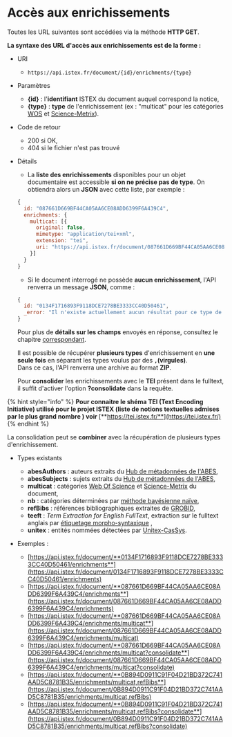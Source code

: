 # Accès aux enrichissements

Toutes les URL suivantes sont accédées via la méthode **HTTP GET**.

**La syntaxe des URL d'accès aux enrichissements est de la forme :**

* URI
  * `https://api.istex.fr/document/{id}/enrichments/{type}`
* Paramètres
  * **{id}** : l'**identifiant** ISTEX du document auquel correspond la notice,
  * **{type}** : **type** de l'enrichissement \(ex : "multicat" pour les catégories [WOS](http://thomsonreuters.com/en/products-services/scholarly-scientific-research/scholarly-search-and-discovery/web-of-science.html) et [Science-Metrix](http://science-metrix.com/)\).
* Code de retour
  * 200 si OK,
  * 404 si le fichier n'est pas trouvé
* Détails

  * La **liste des enrichissements** disponibles pour un objet documentaire est accessible **si on ne précise pas de type**. On obtiendra alors un **JSON** avec cette liste, par exemple :

  ```javascript
  {
    id: "087661D669BF44CA05AA6CE08ADD6399F6A439C4",
    enrichments: {
      multicat: [{
        original: false,
        mimetype: "application/tei+xml",
        extension: "tei",
        uri: "https://api.istex.fr/document/087661D669BF44CA05AA6CE08ADD6399F6A439C4/enrichments/multicat"
      }]
    }
  }
  ```



  * Si le document interrogé ne possède **aucun enrichissement**, l'API renverra un message **JSON**, comme :

  ```javascript
  {
    id: "0134F1716893F9118DCE7278BE3333CC40D50461",
    _error: "Il n'existe actuellement aucun résultat pour ce type de data"
  }
  ```

  Pour plus de **détails sur les champs** envoyés en réponse, consultez le chapitre [correspondant](../fields/files.md).  
  
  Il est possible de récupérer **plusieurs types** d'enrichissement en **une seule fois** en séparant les types voulus par des **`,`\(virgules\)**.  
  Dans ce cas, l'API renverra une archive au format **ZIP**.  
  
   Pour **consolider** les enrichissements avec le **TEI** présent dans le fulltext, il suffit d'activer l'option **?consolidate** dans la requête.

{% hint style="info" %}
 **Pour connaitre le shéma TEI \(Text Encoding Initiative\) utilisé pour le projet ISTEX \(liste de notions textuelles admises par le plus grand nombre \) voir** [**https://tei.istex.fr/**](https://tei.istex.fr/)
{% endhint %}

La consolidation peut se **combiner** avec la récupération de plusieurs types d'enrichissement.

* Types existants

  * **abesAuthors** : auteurs extraits du [Hub de métadonnées de l'ABES](http://www.abes.fr/Projets-en-cours/Hub-de-metadonnees),
  * **abesSubjects** : sujets extraits du [Hub de métadonnées de l'ABES](http://www.abes.fr/Projets-en-cours/Hub-de-metadonnees),
  * **multicat** : catégories [Web Of Science](http://thomsonreuters.com/en/products-services/scholarly-scientific-research/scholarly-search-and-discovery/web-of-science.html) et [Science-Metrix](http://science-metrix.com/) du document,
  * **nb** : catégories déterminées par [méthode bayésienne naïve](https://fr.wikipedia.org/wiki/Classification_na%C3%AFve_bay%C3%A9sienne),
  * **refBibs** : références bibliographiques extraites de [GROBID](https://github.com/kermitt2/grobid),
  * **teeft** : _Term Extraction for English FullText_, extraction sur le fulltext anglais par [étiquetage morpho-syntaxique](https://fr.wikipedia.org/wiki/%C3%89tiquetage_morpho-syntaxique) ,
  * **unitex** : entités nommées détectées par [Unitex-CasSys](http://tln.li.univ-tours.fr/Tln_Istex.html).

* Exemples : 
  * [https://api.istex.fr/document/**0134F1716893F9118DCE7278BE3333CC40D50461/enrichments**](https://api.istex.fr/document/0134F1716893F9118DCE7278BE3333CC40D50461/enrichments)
  * [https://api.istex.fr/document/**087661D669BF44CA05AA6CE08ADD6399F6A439C4/enrichments**](https://api.istex.fr/document/087661D669BF44CA05AA6CE08ADD6399F6A439C4/enrichments)
  * [https://api.istex.fr/document/**087661D669BF44CA05AA6CE08ADD6399F6A439C4/enrichments/multicat**](https://api.istex.fr/document/087661D669BF44CA05AA6CE08ADD6399F6A439C4/enrichments/multicat)
  * [https://api.istex.fr/document/**087661D669BF44CA05AA6CE08ADD6399F6A439C4/enrichments/multicat?consolidate**](https://api.istex.fr/document/087661D669BF44CA05AA6CE08ADD6399F6A439C4/enrichments/multicat?consolidate)
  * [https://api.istex.fr/document/**0B894D0911C91F04D21BD372C741AAD5C8781B35/enrichments/multicat,refBibs**](https://api.istex.fr/document/0B894D0911C91F04D21BD372C741AAD5C8781B35/enrichments/multicat,refBibs)
  * [https://api.istex.fr/document/**0B894D0911C91F04D21BD372C741AAD5C8781B35/enrichments/multicat,refBibs?consolidate**](https://api.istex.fr/document/0B894D0911C91F04D21BD372C741AAD5C8781B35/enrichments/multicat,refBibs?consolidate)

